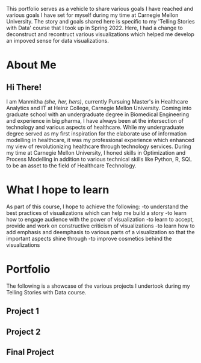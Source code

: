 This portfolio serves as a vehicle to share various goals I have reached and various goals I have set for myself during my time at Carnegie Mellon University. The story and goals shared here is specific to my 'Telling Stories with Data' course that I took up in Spring 2022. Here, I had a change to deconstruct and recontruct various visualizations which helped me develop an impoved sense for data visualizations. 
# About Me
## Hi There!
I am Manmitha *(she, her, hers)*, currently Pursuing Master's in Healthcare Analytics and IT at Heinz College, Carnegie Mellon University. Coming into graduate school with an undergraduate degree in Biomedical Engineering and experience in big pharma, I have always been at the intersection of technology and various aspects of healthcare. While my undergraduate degree served as my first inspiration for the elaborate use of information modelling in healthcare, it was my professional experience which enhanced my view of revolutionizing healthcare through technology services. During my time at Carnegie Mellon University, I honed skills in Optimization and Process Modelling in addition to various technical skills like Python, R, SQL to be an asset to the field of Healthcare Technology.
# What I hope to learn
As part of this course, I hope to achieve the following:
-to understand the best practices of visualizations which can help me build a story
-to learn how to engage audience with the power of visualization
-to learn to accept, provide and work on constructive criticism of visualizations
-to learn how to add emphasis and deemphasis to various parts of a visualization so that the important aspects shine through
-to improve cosmetics behind the visualizations
# Portfolio
The following is a showcase of the various projects I undertook during my Telling Stories with Data course.
## Project 1
## Project 2
## Final Project
